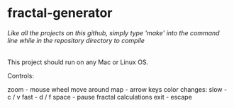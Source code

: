 # fractal-generator
###### Like all the projects on this github, simply type 'make' into the command line while in the repository directory to compile

This project should run on any Mac or Linux OS.

Controls:

  zoom            - mouse wheel
  move around map - arrow keys
  color changes:
    slow          - c / v
    fast          - d / f
  space           - pause fractal calculations
  exit            - escape
